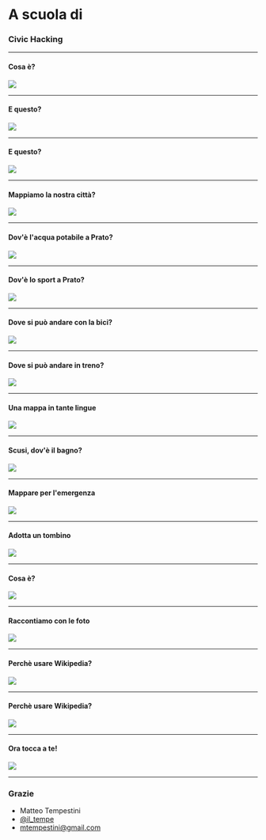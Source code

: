 # A scuola di

### Civic Hacking

---

#### Cosa è?

![](assets/image/1.jpg)

---

#### E questo?

![](assets/image/2.jpg)

---

#### E questo?

![](assets/image/dati.jpg)

---

#### Mappiamo la nostra città?

![](assets/image/3.jpg)

---

#### Dov'è l'acqua potabile a Prato?

![](assets/image/acqua.jpg)

---

#### Dov'è lo sport a Prato?

![](assets/image/sport.jpg)

---

#### Dove si può andare con la bici?

![](assets/image/pisteciclabili.jpg)

---

#### Dove si può andare in treno?

![](assets/image/ferrovie.jpg)

---

#### Una mappa in tante lingue

![](assets/image/mapparepratoincinese.jpg)

---

#### Scusi, dov'è il bagno?

![](assets/image/bagnipubblici.jpg)

---


#### Mappare per l'emergenza

![](assets/image/nepal.jpg)

---
#### Adotta un tombino

![](assets/image/adottauntombino.jpg)

---

#### Cosa è?

![](assets/image/wikipedia.jpg)

---

#### Raccontiamo con le foto

![](assets/image/wikimedia.jpg)

---

#### Perchè usare Wikipedia?

![](assets/image/wikipedia_data1.jpg)

---

#### Perchè usare Wikipedia?

![](assets/image/wikipedia_data2.jpg)

---

#### Ora tocca a te!

![](assets/image/toccaate.jpg)

---

### Grazie
- Matteo Tempestini
- [@il_tempe](https://www.twitter.com/il_tempe)
- [mtempestini@gmail.com](mailto:mtempestini@gmail.com)